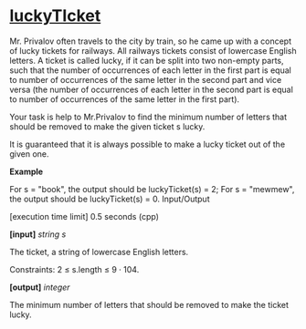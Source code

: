 # [luckyTIcket](https://app.codesignal.com/challenge/xPhjzzTmbW8JXrSfB)

Mr. Privalov often travels to the city by train, so he came up with a concept of lucky tickets for railways. All railways tickets consist of lowercase English letters. A ticket is called lucky, if it can be split into two non-empty parts, such that the number of occurrences of each letter in the first part is equal to number of occurrences of the same letter in the second part and vice versa (the number of occurrences of each letter in the second part is equal to number of occurrences of the same letter in the first part).

Your task is help to Mr.Privalov to find the minimum number of letters that should be removed to make the given ticket s lucky.

It is guaranteed that it is always possible to make a lucky ticket out of the given one.

__Example__

For s = "book", the output should be
luckyTicket(s) = 2;
For s = "mewmew", the output should be
luckyTicket(s) = 0.
Input/Output

[execution time limit] 0.5 seconds (cpp)

__[input]__ *string s*

The ticket, a string of lowercase English letters.

Constraints:
2 ≤ s.length ≤ 9 · 104.

__[output]__ *integer*

The minimum number of letters that should be removed to make the ticket lucky.

